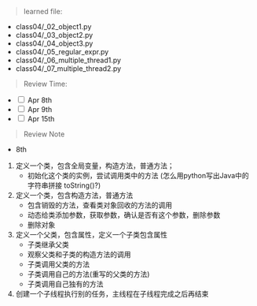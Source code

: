 
> learned file:

* class04/_02_object1.py
* class04/_03_object2.py
* class04/_04_object3.py
* class04/_05_regular_expr.py
* class04/_06_multiple_thread1.py
* class04/_07_multiple_thread2.py

> Review Time:

* <input type="checkbox"> Apr 8th 
* <input type="checkbox"> Apr 9th
* <input type="checkbox"> Apr 15th

> Review Note

* 8th

1. 定义一个类，包含全局变量，构造方法，普通方法；
   * 初始化这个类的实例，尝试调用类中的方法
      (怎么用python写出Java中的字符串拼接 toString()?) 
2. 定义一个类，包含构造方法，普通方法
   * 包含销毁的方法，查看类对象回收的方法的调用
   * 动态给类添加参数，获取参数，确认是否有这个参数，删除参数
   * 删除对象
3. 定义一个父类，包含属性，定义一个子类包含属性
   * 子类继承父类
   * 观察父类和子类的构造方法的调用
   * 子类调用父类的方法
   * 子类调用自己的方法(重写的父类的方法)
   * 子类调用自己独有的方法
4. 创建一个子线程执行别的任务，主线程在子线程完成之后再结束